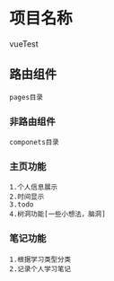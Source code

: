 # 项目名称
vueTest
## 路由组件
```
pages目录
```
### 非路由组件
```
componets目录
```
### 主页功能
```
1.个人信息展示
2.时间显示
3.todo
4.树洞功能[一些小想法，脑洞]

```

### 笔记功能
```
1.根据学习类型分类
2.记录个人学习笔记
```

